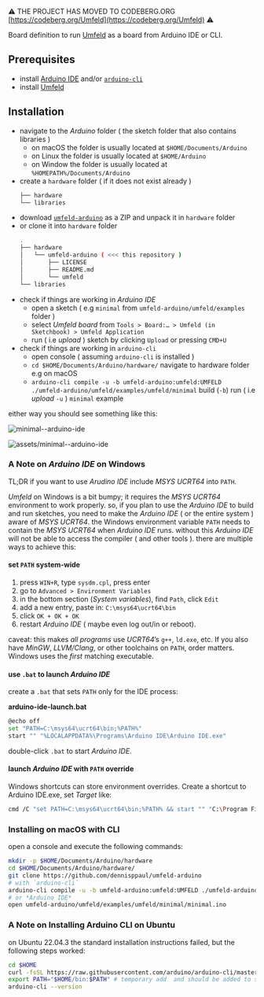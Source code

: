 ⚠️ THE PROJECT HAS MOVED TO CODEBERG.ORG [https://codeberg.org/Umfeld](https://codeberg.org/Umfeld) ⚠️

Board definition to run [Umfeld](https://github.com/dennisppaul/umfeld) as a board from Arduino IDE or CLI.

## Prerequisites

- install [Arduino IDE](https://www.arduino.cc/en/software) and/or [`arduino-cli`](https://docs.arduino.cc/arduino-cli/installation/)
- install [Umfeld](https://github.com/dennisppaul/umfeld#Quickstart)

## Installation

- navigate to the *Arduino* folder ( the sketch folder that also contains libraries )
    - on macOS the folder is usually located at `$HOME/Documents/Arduino`
    - on Linux the folder is usually located at `$HOME/Arduino`
    - on Window the folder is usually located at `%HOMEPATH%/Documents/Arduino`
- create a `hardware` folder ( if it does not exist already ) 
    ```sh
    ├── hardware
    └── libraries
    ```
- download [`umfeld-arduino`](https://github.com/dennisppaul/umfeld-arduino/releases/latest) as a ZIP and unpack it in `hardware` folder 
- or clone it into `hardware` folder
    ```sh
    .
    ├── hardware
    │   └── umfeld-arduino ( <<< this repository )
    │       ├── LICENSE
    │       ├── README.md
    │       └── umfeld
    └── libraries
    ```
- check if things are working in *Arduino IDE* 
    - open a sketch ( e.g `minimal` from `umfeld-arduino/umfeld/examples` folder )
    - select *Umfeld* *board* from `Tools > Board:… > Umfeld (in Sketchbook) > Umfeld Application`
    - run ( i.e *upload* ) sketch by clicking `Upload` or pressing `CMD+U`
- check if things are working in `arduino-cli`
    - open console ( assuming `arduino-cli` is installed )
    - `cd $HOME/Documents/Arduino/hardware/` navigate to hardware folder e.g on macOS
    - `arduino-cli compile -u -b umfeld-arduino:umfeld:UMFELD ./umfeld-arduino/umfeld/examples/umfeld/minimal` build (`-b`) run ( i.e *upload* `-u` ) `minimal` example

either way you should see something like this:

![minimal--arduino-ide](assets/minimal--arduino-ide.png)

![assets/minimal--arduino-ide](assets/minimal--app.png)

### A Note on *Arduino IDE* on Windows

TL;DR if you want to use *Arudino IDE* include *MSYS UCRT64* into `PATH`.

*Umfeld* on Windows is a bit bumpy; it requires the *MSYS UCRT64* environment to work properly. so, if you plan to use the *Arduino IDE* to build and run sketches, you need to make the *Arduino IDE* ( or the entire system ) aware of *MSYS UCRT64*. the Windows environment variable `PATH` needs to contain the *MSYS UCRT64* when *Arduino IDE* runs. without this *Arduino IDE* will not be able to access the compiler ( and other tools ). there are multiple ways to achieve this:

#### set `PATH` system-wide

1. press `WIN+R`, type `sysdm.cpl`, press enter
2. go to `Advanced > Environment Variables`
3. in the bottom section (*System variables*), find `Path`, click `Edit`
4. add a new entry, paste in: `C:\msys64\ucrt64\bin`
5. click `OK + OK + OK`
6. restart *Arduino IDE* ( maybe even log out/in or reboot).

caveat: this makes *all programs* use *UCRT64*’s `g++`, `ld.exe`, etc. If you also have *MinGW*, *LLVM/Clang*, or other toolchains on `PATH`, order matters. Windows uses the *first* matching executable.

#### use `.bat` to launch *Arduino IDE*

create a `.bat` that sets `PATH` only for the IDE process:

**arduino-ide-launch.bat**

```sh
@echo off
set "PATH=C:\msys64\ucrt64\bin;%PATH%"
start "" "%LOCALAPPDATA%\Programs\Arduino IDE\Arduino IDE.exe"
```

double-click `.bat` to start *Arduino IDE*.

#### launch *Arduino IDE* with `PATH` override

Windows shortcuts can store environment overrides. Create a shortcut to Arduino IDE.exe, set *Target* like:

```sh
cmd /C "set PATH=C:\msys64\ucrt64\bin;%PATH% && start "" "C:\Program Files\Arduino IDE\Arduino IDE.exe""
```

### Installing on macOS with CLI

open a console and execute the following commands:

```sh
mkdir -p $HOME/Documents/Arduino/hardware
cd $HOME/Documents/Arduino/hardware/
git clone https://github.com/dennisppaul/umfeld-arduino
# with `arduino-cli`
arduino-cli compile -u -b umfeld-arduino:umfeld:UMFELD ./umfeld-arduino/umfeld/examples/umfeld/minimal
# or *Arduino IDE*
open umfeld-arduino/umfeld/examples/umfeld/minimal/minimal.ino
```

### A Note on Installing Arduino CLI on Ubuntu

on Ubuntu 22.04.3 the standard installation instructions failed, but the following steps worked:

```sh
cd $HOME
curl -fsSL https://raw.githubusercontent.com/arduino/arduino-cli/master/install.sh | sh
export PATH="$HOME/bin:$PATH" # temporary add  and should be added to startup file
arduino-cli --version 
```
